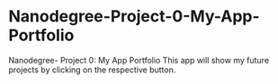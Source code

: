 # Nanodegree-Project-0-My-App-Portfolio
Nanodegree- Project 0: My App Portfolio
This app will show my future projects by clicking on the respective button.
